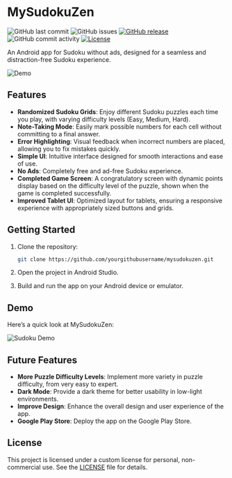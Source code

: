
# MySudokuZen

![GitHub last commit](https://img.shields.io/github/last-commit/thekester/mysudokuzen)
![GitHub issues](https://img.shields.io/github/issues/thekester/mysudokuzen)
[![GitHub release](https://img.shields.io/github/v/release/thekester/mysudokuzen)](https://GitHub.com/thekester/mysudokuzen/releases/)
![GitHub commit activity](https://img.shields.io/github/commit-activity/y/thekester/mysudokuzen)
[![License](https://img.shields.io/badge/license-Custom-blue.svg)](https://github.com/thekester/mysudokuzen/blob/main/LICENSE)

An Android app for Sudoku without ads, designed for a seamless and distraction-free Sudoku experience.

![Demo](SudokuZen.gif)

## Features

- **Randomized Sudoku Grids**: Enjoy different Sudoku puzzles each time you play, with varying difficulty levels (Easy, Medium, Hard).
- **Note-Taking Mode**: Easily mark possible numbers for each cell without committing to a final answer.
- **Error Highlighting**: Visual feedback when incorrect numbers are placed, allowing you to fix mistakes quickly.
- **Simple UI**: Intuitive interface designed for smooth interactions and ease of use.
- **No Ads**: Completely free and ad-free Sudoku experience.
- **Completed Game Screen**: A congratulatory screen with dynamic points display based on the difficulty level of the puzzle, shown when the game is completed successfully.
- **Improved Tablet UI**: Optimized layout for tablets, ensuring a responsive experience with appropriately sized buttons and grids.

## Getting Started

1. Clone the repository:
   ```bash
   git clone https://github.com/yourgithubusername/mysudokuzen.git
   ```

2. Open the project in Android Studio.

3. Build and run the app on your Android device or emulator.

## Demo

Here’s a quick look at MySudokuZen:

![Sudoku Demo](SudokuZen.gif)

## Future Features

- **More Puzzle Difficulty Levels**: Implement more variety in puzzle difficulty, from very easy to expert.
- **Dark Mode**: Provide a dark theme for better usability in low-light environments.
- **Improve Design**: Enhance the overall design and user experience of the app.
- **Google Play Store**: Deploy the app on the Google Play Store.

## License

This project is licensed under a custom license for personal, non-commercial use. See the [LICENSE](LICENSE) file for details.
